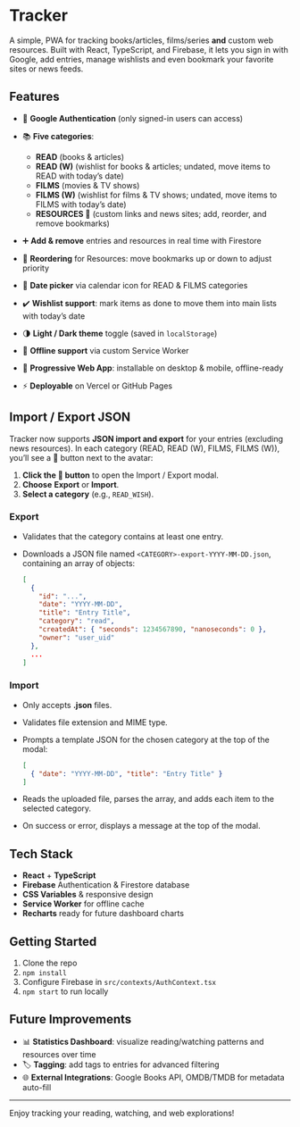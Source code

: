 # Tracker

A simple, PWA for tracking books/articles, films/series **and** custom web resources. Built with React, TypeScript, and Firebase, it lets you sign in with Google, add entries, manage wishlists and even bookmark your favorite sites or news feeds.


## Features

* 🔐 **Google Authentication** (only signed-in users can access)
* 📚 **Five categories**:

  * **READ** (books & articles)
  * **READ (W)** (wishlist for books & articles; undated, move items to READ with today’s date)
  * **FILMS** (movies & TV shows)
  * **FILMS (W)** (wishlist for films & TV shows; undated, move items to FILMS with today’s date)
  * **RESOURCES 📰** (custom links and news sites; add, reorder, and remove bookmarks)
* ➕ **Add & remove** entries and resources in real time with Firestore
* 🔀 **Reordering** for Resources: move bookmarks up or down to adjust priority
* 📅 **Date picker** via calendar icon for READ & FILMS categories
* ✔️ **Wishlist support**: mark items as done to move them into main lists with today’s date
* 🌗 **Light / Dark theme** toggle (saved in `localStorage`)
* 💾 **Offline support** via custom Service Worker
* 📱 **Progressive Web App**: installable on desktop & mobile, offline-ready
* ⚡ **Deployable** on Vercel or GitHub Pages

## Import / Export JSON

Tracker now supports **JSON import and export** for your entries (excluding news resources). In each category (READ, READ (W), FILMS, FILMS (W)), you’ll see a 📁 button next to the avatar:

1. **Click the 📁 button** to open the Import / Export modal.
2. **Choose** **Export** or **Import**.
3. **Select a category** (e.g., `READ_WISH`).

### Export

* Validates that the category contains at least one entry.
* Downloads a JSON file named `<CATEGORY>-export-YYYY-MM-DD.json`, containing an array of objects:

  ```json
  [
    {
      "id": "...",
      "date": "YYYY-MM-DD",
      "title": "Entry Title",
      "category": "read",
      "createdAt": { "seconds": 1234567890, "nanoseconds": 0 },
      "owner": "user_uid"
    },
    ...
  ]
  ```

### Import

* Only accepts **.json** files.

* Validates file extension and MIME type.

* Prompts a template JSON for the chosen category at the top of the modal:

  ```json
  [
    { "date": "YYYY-MM-DD", "title": "Entry Title" }
  ]
  ```

* Reads the uploaded file, parses the array, and adds each item to the selected category.

* On success or error, displays a message at the top of the modal.

## Tech Stack

* **React** + **TypeScript**
* **Firebase** Authentication & Firestore database
* **CSS Variables** & responsive design
* **Service Worker** for offline cache
* **Recharts** ready for future dashboard charts

## Getting Started

1. Clone the repo
2. `npm install`
3. Configure Firebase in `src/contexts/AuthContext.tsx`
4. `npm start` to run locally

## Future Improvements

* 📊 **Statistics Dashboard**: visualize reading/watching patterns and resources over time
* 🏷️ **Tagging**: add tags to entries for advanced filtering
* 🌐 **External Integrations**: Google Books API, OMDB/TMDB for metadata auto-fill

---

Enjoy tracking your reading, watching, and web explorations!
